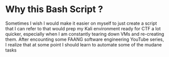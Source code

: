 # Why this Bash Script ?

Sometimes I wish I would make it easier on myself to just create a script that I can refer to that would prep my Kali environment ready for CTF a lot quicker, especially when I am constantly tearing down VMs and re-creating them. After encounting some FAANG software engineering YouTube series, I realize that at some point I should learn to automate some of the mudane tasks 
